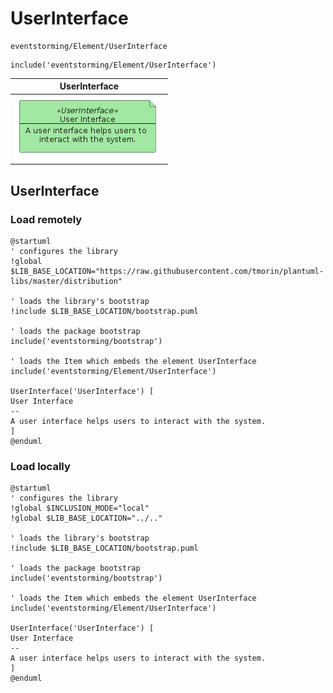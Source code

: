 # UserInterface

```text
eventstorming/Element/UserInterface
```

```text
include('eventstorming/Element/UserInterface')
```

|                                     UserInterface                                      |
|:--------------------------------------------------------------------------------------:|
| ![illustration for UserInterface](../../eventstorming/Element/UserInterface.Local.png) |

## UserInterface

### Load remotely

```plantuml
@startuml
' configures the library
!global $LIB_BASE_LOCATION="https://raw.githubusercontent.com/tmorin/plantuml-libs/master/distribution"

' loads the library's bootstrap
!include $LIB_BASE_LOCATION/bootstrap.puml

' loads the package bootstrap
include('eventstorming/bootstrap')

' loads the Item which embeds the element UserInterface
include('eventstorming/Element/UserInterface')

UserInterface('UserInterface') [
User Interface
--
A user interface helps users to interact with the system.
]
@enduml
```

### Load locally

```plantuml
@startuml
' configures the library
!global $INCLUSION_MODE="local"
!global $LIB_BASE_LOCATION="../.."

' loads the library's bootstrap
!include $LIB_BASE_LOCATION/bootstrap.puml

' loads the package bootstrap
include('eventstorming/bootstrap')

' loads the Item which embeds the element UserInterface
include('eventstorming/Element/UserInterface')

UserInterface('UserInterface') [
User Interface
--
A user interface helps users to interact with the system.
]
@enduml
```

